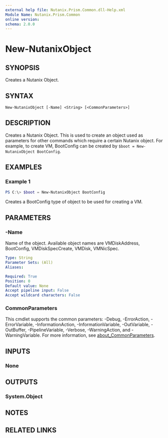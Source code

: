 ```yaml
---
external help file: Nutanix.Prism.Common.dll-Help.xml
Module Name: Nutanix.Prism.Common
online version:
schema: 2.0.0
---
```


# New-NutanixObject

## SYNOPSIS
Creates a Nutanix Object.

## SYNTAX

```
New-NutanixObject [-Name] <String> [<CommonParameters>]
```

## DESCRIPTION
Creates a Nutanix Object. This is used to create an object used as parameters for other commands which require a certain Nutanix object. For example, to create VM, BootConfig can be created by `$boot = New-NutanixObject BootConfig`.

## EXAMPLES

### Example 1
```powershell
PS C:\> $boot = New-NutanixObject BootConfig
```

Creates a BootConfig type of object to be used for creating a VM.

## PARAMETERS

### -Name

Name of the object. Available object names are VMDiskAddress, BootConfig, VMDiskSpecCreate, VMDisk, VMNicSpec.


```yaml
Type: String
Parameter Sets: (All)
Aliases:

Required: True
Position: 0
Default value: None
Accept pipeline input: False
Accept wildcard characters: False
```

### CommonParameters
This cmdlet supports the common parameters: -Debug, -ErrorAction, -ErrorVariable, -InformationAction, -InformationVariable, -OutVariable, -OutBuffer, -PipelineVariable, -Verbose, -WarningAction, and -WarningVariable. For more information, see [about_CommonParameters](http://go.microsoft.com/fwlink/?LinkID=113216).

## INPUTS

### None
## OUTPUTS

### System.Object
## NOTES

## RELATED LINKS
